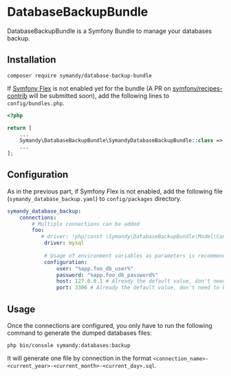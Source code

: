 # DatabaseBackupBundle

DatabaseBackupBundle is a Symfony Bundle to manage your databases backup.  

## Installation

```shell
composer require symandy/database-backup-bundle
```

If [Symfony Flex](https://github.com/symfony/flex) is not enabled yet for the bundle (A PR on 
[symfony/recipes-contrib](https://github.com/symfony/recipes-contrib) will be submitted soon), add the following lines
to `config/bundles.php`.

```php 
<?php

return [
    ...
    Symandy\DatabaseBackupBundle\SymandyDatabaseBackupBundle::class => ['all' => true],
    ...
];
```

## Configuration
As in the previous part, if Symfony Flex is not enabled, add the following file (`symandy_database_backup.yaml`) 
to `config/packages` directory.

```yaml
symandy_database_backup:
    connections:
        # Multiple connections can be added
        foo:
           # driver: !php/const \Symandy\DatabaseBackupBundle\Model\ConnectionDriver::MySQL
            driver: mysql
            
            # Usage of environment variables as parameters is recommended for connections configuration
            configuration:
                user: "%app.foo_db_user%"
                password: "%app.foo_db_password%"
                host: 127.0.0.1 # Already the default value, don't need to be added
                port: 3306 # Already the default value, don't need to be added
```

## Usage
Once the connections are configured, you only have to run the following command to generate the dumped databases files:

```shell
php bin/console symandy:databases:backup
```

It will generate one file by connection in the format `<connection_name>-<current_year>-<current_month>-<current_day>.sql`.
